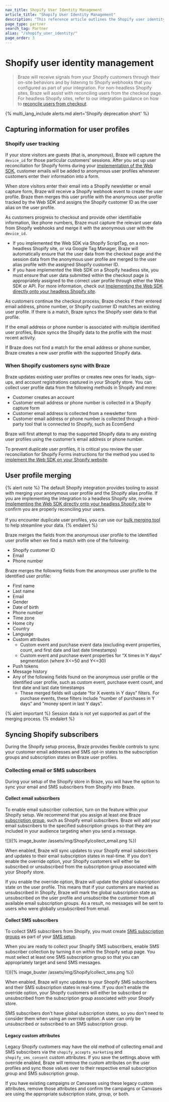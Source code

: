 ```yaml
---
nav_title: Shopify User Identity Management
article_title: "Shopify User Identity Management"
description: "This reference article outlines the Shopify user identity management feature."
page_type: partner
search_tag: Partner
alias: "/shopify_user_identity/"
page_order: 3
---
```


# Shopify user identity management

> Braze will receive signals from your Shopify customers through their on-site behaviors and by listening to Shopify webhooks that you configured as part of your integration. For non-headless Shopify sites, Braze will assist with reconciling users from the checkout page. For headless Shopify sites, refer to our integration guidance on how to [reconcile users from checkout]({{site.baseurl}}/partners/ecommerce/shopify_legacy/getting_started_shopify/#headless-checkout).

{% multi_lang_include alerts.md alert='Shopify deprecation short' %}

## Capturing information for user profiles 

### Shopify user tracking

If your store visitors are guests (that is, anonymous), Braze will capture the `device_id` for those particular customers’ sessions. After you set up user reconciliation for Shopify forms during your [implementation of the Web SDK]({{site.baseurl}}/partners/ecommerce/shopify_legacy/getting_started_shopify/#implement-web-sdk), customer emails will be added to anonymous user profiles whenever customers enter their information into a form. 

When store visitors enter their email into a Shopify newsletter or email capture form, Braze will receive a Shopify webhook event to create the user profile. Braze then merges this user profile with the anonymous user profile tracked by the Web SDK and assigns the Shopify customer ID as the user alias on the user profile. 

As customers progress to checkout and provide other identifiable information, like phone numbers, Braze must capture the relevant user data from Shopify webhooks and merge it with the anonymous user with the `device_id`.
- If you implemented the Web SDK via Shopify ScriptTag, on a non-headless Shopify site, or via Google Tag Manager, Braze will automatically ensure that the user data from the checkout page and the session data from the anonymous user profile are merged to the user alias profile with the assigned Shopify customer ID.
- If you have implemented the Web SDK on a Shopify headless site, you must ensure that user data submitted within the checkout page is appropriately assigned to the correct user profile through either the Web SDK or API. For more information, check out [Implementing the Web SDK directly onto your headless Shopify site]({{site.baseurl}}/partners/ecommerce/shopify_legacy/getting_started_shopify/#headless-site).

As customers continue the checkout process, Braze checks if their entered email address, phone number, or Shopify customer ID matches an existing user profile. If there is a match, Braze syncs the Shopify user data to that profile.

If the email address or phone number is associated with multiple identified user profiles, Braze syncs the Shopify data to the profile with the most recent activity.

If Braze does not find a match for the email address or phone number, Braze creates a new user profile with the supported Shopify data.

### When Shopify customers sync with Braze

Braze updates existing user profiles or creates new ones for leads, sign-ups, and account registrations captured in your Shopify store. You can collect user profile data from the following methods in Shopify and more:
- Customer creates an account
- Customer email address or phone number is collected in a Shopify capture form
- Customer email address is collected from a newsletter form
- Customer email address or phone number is collected through a third-party tool that is connected to Shopify, such as EcomSend

Braze will first attempt to map the supported Shopify data to any existing user profiles using the customer’s email address or phone number. 

To prevent duplicate user profiles, it is critical you review the user reconciliation for Shopify Forms instructions for the method you used to [implement the Web SDK on your Shopify website]().

## User profile merging 

{% alert note %}
The default Shopify integration provides tooling to assist with merging your anonymous user profile and the Shopify alias profile. If you are implementing the integration to a headless Shopify site, review [Implementing the Web SDK directly onto your headless Shopify site]({{site.baseurl}}/partners/ecommerce/shopify_legacy/getting_started_shopify/?tab=headless%20shopify%20site#supported-features) to confirm you are properly reconciling your users. <br><br> If you encounter duplicate user profiles, you can use our [bulk merging tool]({{site.baseurl}}/user_guide/engagement_tools/segments/user_profiles/duplicate_users/#bulk-merging/) to help streamline your data.
{% endalert %}

Braze merges the fields from the anonymous user profile to the identified user profile when we find a match with one of the following:
- Shopify customer ID
- Email
- Phone number

Braze merges the following fields from the anonymous user profile to the identified user profile:
- First name
- Last name
- Email
- Gender
- Date of birth
- Phone number
- Time zone
- Home city
- Country
- Language
- Custom attributes
    - Custom event and purchase event data (excluding event properties, count, and first date and last date timestamps)
    - Custom event and purchase event properties for “X times in Y days” segmentation (where X<=50 and Y<=30)
- Push tokens
- Message history
- Any of the following fields found on the anonymous user profile or the identified user profile, such as custom event, purchase event count, and first date and last date timestamps
    - These merged fields will update “for X events in Y days” filters. For purchase events, these filters include “number of purchases in Y days” and “money spent in last Y days”.

{% alert important %}
Session data is not yet supported as part of the merging process.
{% endalert %}

## Syncing Shopify subscribers

During the Shopify setup process, Braze provides flexible controls to sync your customer email addresses and SMS opt-in states to the subscription groups and subscription states on Braze user profiles. 

### Collecting email or SMS subscribers

During your setup of the Shopify store in Braze, you will have the option to sync your email and SMS subscribers from Shopify into Braze. 

#### Collect email subscribers

To enable email subscriber collection, turn on the feature within your Shopify setup. We recommend that you assign at least one Braze [subscription group]({{site.baseurl}}/user_guide/message_building_by_channel/email/managing_user_subscriptions#subscription-groups), such as Shopify email subscribers. Braze will add your email subscribers to the specified subscription groups so that they are included in your audience targeting when you send a message. 

![]({% image_buster /assets/img/Shopify/collect_email.png %})

When enabled, Braze will sync updates to your Shopify email subscribers and updates to their email subscription states in real-time. If you don't enable the override option, your Shopify customers will either be subscribed or unsubscribed from the subscription group associated with your Shopify store.

If you enable the override option, Braze will update the global subscription state on the user profile. This means that if your customers are marked as unsubscribed in Shopify, Braze will mark the global subscription state as unsubscribed on the user profile and unsubscribe the customer from all available email subscription groups. As a result, no messages will be sent to users who were globally unsubscribed from email.

#### Collect SMS subscribers

To collect SMS subscribers from Shopify, you must create [SMS subscription groups]({{site.baseurl}}/user_guide/message_building_by_channel/sms/sms_subscription_group/) as part of your [SMS setup]({{site.baseurl}}/user_guide/message_building_by_channel/sms/sms_setup). 

When you are ready to collect your Shopify SMS subscribers, enable SMS subscriber collection by turning it on within the Shopify setup page. You must select at least one SMS subscription group so that you can appropriately target and send SMS messages. 

![]({% image_buster /assets/img/Shopify/collect_sms.png %})

When enabled, Braze will sync updates to your Shopify SMS subscribers and their SMS subscription states in real-time. If you don't enable the override option, your Shopify customers will either be subscribed or unsubscribed from the subscription group associated with your Shopify store.

SMS subscribers don't have global subscription states, so you don't need to consider them when using an override option. A user can only be unsubscribed or subscribed to an SMS subscription group.

#### Legacy custom attributes

Legacy Shopify customers may have the old method of collecting email and SMS subscribers via the `shopify_accepts_marketing` and `shopify_sms_consent` custom attributes. If you save the settings above with override enabled, Braze will remove the custom attributes on the user profiles and sync those values over to their respective email subscription group and SMS subscription group.

If you have existing campaigns or Canvases using these legacy custom attributes, remove those attributes and confirm the campaigns or Canvases are using the appropriate subscription state, group, or both.
